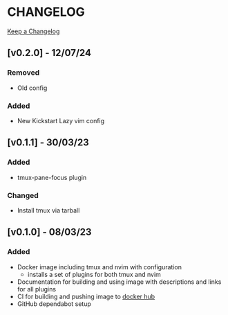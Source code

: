 # CHANGELOG

[Keep a Changelog](https://keepachangelog.com/en/1.0.0/)

## [v0.2.0] - 12/07/24

### Removed

- Old config

### Added

- New Kickstart Lazy vim config

## [v0.1.1] - 30/03/23

### Added

- tmux-pane-focus plugin

### Changed

- Install tmux via tarball

## [v0.1.0] - 08/03/23

### Added

- Docker image including tmux and nvim with configuration
  - installs a set of plugins for both tmux and nvim
- Documentation for building and using image with descriptions and links for all plugins
- CI for building and pushing image to [docker hub](https://hub.docker.com/repository/docker/graedavidson/nvim-tmux-tests/general)
- GitHub dependabot setup
